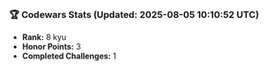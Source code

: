### 🏆 Codewars Stats (Updated: 2025-08-05 10:10:52 UTC)

- **Rank:** 8 kyu
- **Honor Points:** 3
- **Completed Challenges:** 1
